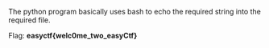 The python program basically uses bash to echo the required string into the required file.

Flag: **easyctf{welc0me_two_easyCtf}**
